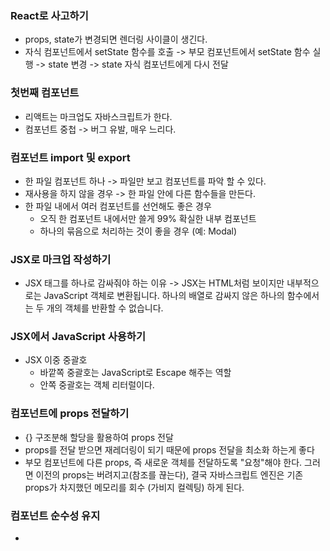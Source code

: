 ### React로 사고하기

- props, state가 변경되면 렌더링 사이클이 생긴다.
- 자식 컴포넌트에서 setState 함수를 호출 -> 부모 컴포넌트에서 setState 함수 실행 -> state 변경 -> state 자식 컴포넌트에게 다시 전달

### 첫번째 컴포넌트

- 리액트는 마크업도 자바스크립트가 한다.
- 컴포넌트 중첩 -> 버그 유발, 매우 느리다.

### 컴포넌트 import 및 export

- 한 파일 컴포넌트 하나 -> 파일만 보고 컴포넌트를 파악 할 수 있다.
- 재사용을 하지 않을 경우 -> 한 파일 안에 다른 함수들을 만든다.
- 한 파일 내에서 여러 컴포넌트를 선언해도 좋은 경우
  - 오직 한 컴포넌트 내에서만 쓸게 99% 확실한 내부 컴포넌트
  - 하나의 묶음으로 처리하는 것이 좋을 경우 (예: Modal)

### JSX로 마크업 작성하기

- JSX 태그를 하나로 감싸줘야 하는 이유 -> JSX는 HTML처럼 보이지만 내부적으로는 JavaScript 객체로 변환됩니다. 하나의 배열로 감싸지 않은 하나의 함수에서는 두 개의 객체를 반환할 수 없습니다.

### JSX에서 JavaScript 사용하기

- JSX 이중 중괄호
  - 바깥쪽 중괄호는 JavaScript로 Escape 해주는 역할
  - 안쪽 중괄호는 객체 리터럴이다.

### 컴포넌트에 props 전달하기

- {} 구조분해 할당을 활용하여 props 전달
- props를 전달 받으면 재레더링이 되기 때문에 props 전달을 최소화 하는게 좋다
- 부모 컴포넌트에 다른 props, 즉 새로운 객체를 전달하도록 "요청"해야 한다. 그러면 이전의 props는 버려지고(참조를 끊는다), 결국 자바스크립트 엔진은 기존 props가 차지했던 메모리를 회수 (가비지 컬렉팅) 하게 된다.

### 컴포넌트 순수성 유지

- 